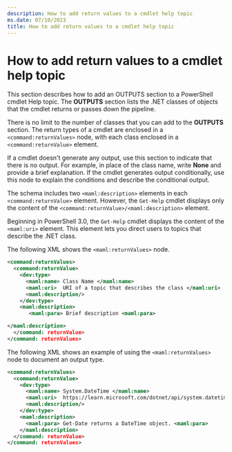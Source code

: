 ```yaml
---
description: How to add return values to a cmdlet help topic
ms.date: 07/10/2023
title: How to add return values to a cmdlet help topic
---
```

# How to add return values to a cmdlet help topic

This section describes how to add an OUTPUTS section to a PowerShell cmdlet Help topic. The
**OUTPUTS** section lists the .NET classes of objects that the cmdlet returns or passes down the
pipeline.

There is no limit to the number of classes that you can add to the **OUTPUTS** section. The return
types of a cmdlet are enclosed in a `<command:returnValues>` node, with each class enclosed in a
`<command:returnValue>` element.

If a cmdlet doesn't generate any output, use this section to indicate that there is no output. For
example, in place of the class name, write **None** and provide a brief explanation. If the cmdlet
generates output conditionally, use this node to explain the conditions and describe the conditional
output.

The schema includes two `<maml:description>` elements in each `<command:returnValue>` element.
However, the `Get-Help` cmdlet displays only the content of the
`<command:returnValue>/<maml:description>` element.

Beginning in PowerShell 3.0, the `Get-Help` cmdlet displays the content of the `<maml:uri>` element.
This element lets you direct users to topics that describe the .NET class.

The following XML shows the `<maml:returnValues>` node.

```xml
<command:returnValues>
  <command:returnValue>
    <dev:type>
      <maml:name> Class Name </maml:name>
      <maml:uri>  URI of a topic that describes the class </maml:uri>
      <maml:description/>
    </dev:type>
    <maml:description>
       <maml:para> Brief description <maml:para>

</maml:description>
  </command: returnValue>
</command: returnValues>
```

The following XML shows an example of using the `<maml:returnValues>` node to document an output
type.

```xml
<command:returnValues>
  <command:returnValue>
    <dev:type>
      <maml:name> System.DateTime </maml:name>
      <maml:uri>  https://learn.microsoft.com/dotnet/api/system.datetime </maml:uri>
      <maml:description/>
    </dev:type>
    <maml:description>
      <maml:para> Get-Date returns a DateTime object. <maml:para>
    </maml:description>
  </command: returnValue>
</command: returnValues>
```
